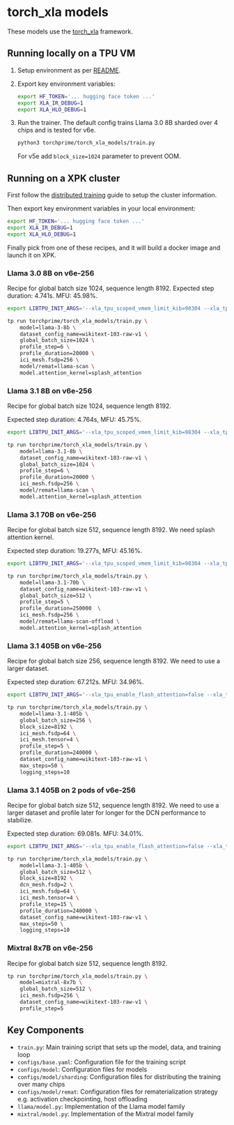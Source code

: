 # torch_xla models

These models use the [torch_xla][1] framework.

## Running locally on a TPU VM

1. Setup environment as per [README][README-examples].

1. Export key environment variables:

   ```sh
   export HF_TOKEN='... hugging face token ...'
   export XLA_IR_DEBUG=1
   export XLA_HLO_DEBUG=1
   ```

1. Run the trainer. The default config trains Llama 3.0 8B sharded over 4 chips and is tested for v6e.

   ```sh
   python3 torchprime/torch_xla_models/train.py
   ```

    For v5e add ```block_size=1024``` parameter to prevent OOM.

## Running on a XPK cluster

First follow the [distributed training][distributed-training] guide to setup the
cluster information.

Then export key environment variables in your local environment:

```sh
export HF_TOKEN='... hugging face token ...'
export XLA_IR_DEBUG=1
export XLA_HLO_DEBUG=1
```

Finally pick from one of these recipes, and it will build a docker image and
launch it on XPK.

### Llama 3.0 8B on v6e-256

Recipe for global batch size 1024, sequence length 8192.
Expected step duration: 4.741s. MFU: 45.98%.

```sh
export LIBTPU_INIT_ARGS='--xla_tpu_scoped_vmem_limit_kib=98304 --xla_tpu_use_minor_sharding_for_major_trivial_input=true --xla_tpu_relayout_group_size_threshold_for_reduce_scatter=1 --xla_tpu_assign_all_reduce_scatter_layout=true --xla_tpu_enable_data_parallel_all_reduce_opt=true --xla_tpu_data_parallel_opt_different_sized_ops=true --xla_tpu_enable_async_collective_fusion=true --xla_tpu_enable_async_collective_fusion_fuse_all_gather=true --xla_tpu_enable_async_collective_fusion_multiple_steps=true  --xla_tpu_overlap_compute_collective_tc=true  --xla_enable_async_all_gather=true --xla_tpu_enable_async_collective_fusion_fuse_all_reduce=false  --xla_tpu_enable_sparse_core_collective_offload_all_reduce=true --xla_tpu_use_tc_device_shape_on_sc=true  --xla_sc_enable_instruction_fusion=false  --xla_sc_disjoint_spmem=false  --xla_sc_disable_megacore_partitioning=true  --2a886c8_chip_config_name=megachip_tccontrol'

tp run torchprime/torch_xla_models/train.py \
    model=llama-3-8b \
    dataset_config_name=wikitext-103-raw-v1 \
    global_batch_size=1024 \
    profile_step=6 \
    profile_duration=20000 \
    ici_mesh.fsdp=256 \
    model/remat=llama-scan \
    model.attention_kernel=splash_attention
```

### Llama 3.1 8B on v6e-256

Recipe for global batch size 1024, sequence length 8192.

Expected step duration: 4.764s, MFU: 45.75%.

```sh
export LIBTPU_INIT_ARGS='--xla_tpu_scoped_vmem_limit_kib=98304 --xla_tpu_use_minor_sharding_for_major_trivial_input=true --xla_tpu_relayout_group_size_threshold_for_reduce_scatter=1 --xla_tpu_assign_all_reduce_scatter_layout=true --xla_tpu_enable_data_parallel_all_reduce_opt=true --xla_tpu_data_parallel_opt_different_sized_ops=true --xla_tpu_enable_async_collective_fusion=true --xla_tpu_enable_async_collective_fusion_fuse_all_gather=true --xla_tpu_enable_async_collective_fusion_multiple_steps=true  --xla_tpu_overlap_compute_collective_tc=true  --xla_enable_async_all_gather=true --xla_tpu_enable_async_collective_fusion_fuse_all_reduce=false  --xla_tpu_enable_sparse_core_collective_offload_all_reduce=true --xla_tpu_use_tc_device_shape_on_sc=true  --xla_sc_enable_instruction_fusion=false  --xla_sc_disjoint_spmem=false  --xla_sc_disable_megacore_partitioning=true  --2a886c8_chip_config_name=megachip_tccontrol'

tp run torchprime/torch_xla_models/train.py \
    model=llama-3.1-8b \
    dataset_config_name=wikitext-103-raw-v1 \
    global_batch_size=1024 \
    profile_step=6 \
    profile_duration=20000 \
    ici_mesh.fsdp=256 \
    model/remat=llama-scan \
    model.attention_kernel=splash_attention
```

### Llama 3.1 70B on v6e-256

Recipe for global batch size 512, sequence length 8192. We need splash attention kernel.

Expected step duration: 19.277s, MFU: 45.16%.

```sh
export LIBTPU_INIT_ARGS='--xla_tpu_scoped_vmem_limit_kib=98304 --xla_tpu_use_minor_sharding_for_major_trivial_input=true --xla_tpu_relayout_group_size_threshold_for_reduce_scatter=1 --xla_tpu_assign_all_reduce_scatter_layout=true --xla_tpu_enable_data_parallel_all_reduce_opt=true --xla_tpu_data_parallel_opt_different_sized_ops=true --xla_tpu_enable_async_collective_fusion=true --xla_tpu_enable_async_collective_fusion_fuse_all_gather=true --xla_tpu_enable_async_collective_fusion_multiple_steps=true  --xla_tpu_overlap_compute_collective_tc=true  --xla_enable_async_all_gather=true --xla_tpu_enable_async_collective_fusion_fuse_all_reduce=false  --xla_tpu_enable_sparse_core_collective_offload_all_reduce=true --xla_tpu_use_tc_device_shape_on_sc=true  --xla_sc_enable_instruction_fusion=false  --xla_sc_disjoint_spmem=false  --xla_sc_disable_megacore_partitioning=true  --2a886c8_chip_config_name=megachip_tccontrol'

tp run torchprime/torch_xla_models/train.py \
    model=llama-3.1-70b \
    dataset_config_name=wikitext-103-raw-v1 \
    global_batch_size=512 \
    profile_step=5 \
    profile_duration=250000  \
    ici_mesh.fsdp=256 \
    model/remat=llama-scan-offload \
    model.attention_kernel=splash_attention
```


### Llama 3.1 405B on v6e-256

Recipe for global batch size 256, sequence length 8192. We need to use a larger
dataset.

Expected step duration: 67.212s. MFU: 34.96%.

```sh
export LIBTPU_INIT_ARGS='--xla_tpu_enable_flash_attention=false --xla_tpu_enable_async_collective_fusion=true --xla_tpu_enable_async_collective_fusion_fuse_all_gather=true --xla_tpu_enable_async_collective_fusion_multiple_steps=true --xla_tpu_overlap_compute_collective_tc=true --xla_enable_async_all_gather=true --xla_tpu_scoped_vmem_limit_kib=98304 --xla_tpu_enable_all_experimental_scheduler_features=true --xla_tpu_enable_scheduler_memory_pressure_tracking=true --xla_tpu_host_transfer_overlap_limit=24 --xla_tpu_aggressive_opt_barrier_removal=ENABLED --xla_lhs_prioritize_async_depth_over_stall=ENABLED --xla_tpu_enable_ag_backward_pipelining=true --xla_should_allow_loop_variant_parameter_in_chain=ENABLED --xla_should_add_loop_invariant_op_in_chain=ENABLED --xla_max_concurrent_host_send_recv=100 --xla_tpu_scheduler_percent_shared_memory_limit=100 --xla_latency_hiding_scheduler_rerun=2 --xla_tpu_spmd_rng_bit_generator_unsafe=true'

tp run torchprime/torch_xla_models/train.py \
    model=llama-3.1-405b \
    global_batch_size=256 \
    block_size=8192 \
    ici_mesh.fsdp=64 \
    ici_mesh.tensor=4 \
    profile_step=5 \
    profile_duration=240000 \
    dataset_config_name=wikitext-103-raw-v1 \
    max_steps=50 \
    logging_steps=10
```

### Llama 3.1 405B on 2 pods of v6e-256

Recipe for global batch size 512, sequence length 8192. We need to use a larger
dataset and profile later for longer for the DCN performance to stabilize.

Expected step duration: 69.081s. MFU: 34.01%.

```sh
export LIBTPU_INIT_ARGS='--xla_tpu_enable_flash_attention=false --xla_tpu_enable_async_collective_fusion=true --xla_tpu_enable_async_collective_fusion_fuse_all_gather=true --xla_tpu_enable_async_collective_fusion_multiple_steps=true --xla_tpu_overlap_compute_collective_tc=true --xla_enable_async_all_gather=true --xla_tpu_scoped_vmem_limit_kib=98304 --xla_tpu_enable_all_experimental_scheduler_features=true --xla_tpu_enable_scheduler_memory_pressure_tracking=true --xla_tpu_host_transfer_overlap_limit=24 --xla_tpu_aggressive_opt_barrier_removal=ENABLED --xla_lhs_prioritize_async_depth_over_stall=ENABLED --xla_tpu_enable_ag_backward_pipelining=true --xla_should_allow_loop_variant_parameter_in_chain=ENABLED --xla_should_add_loop_invariant_op_in_chain=ENABLED --xla_max_concurrent_host_send_recv=100 --xla_tpu_scheduler_percent_shared_memory_limit=100 --xla_latency_hiding_scheduler_rerun=2 --xla_tpu_spmd_rng_bit_generator_unsafe=true'

tp run torchprime/torch_xla_models/train.py \
    model=llama-3.1-405b \
    global_batch_size=512 \
    block_size=8192 \
    dcn_mesh.fsdp=2 \
    ici_mesh.fsdp=64 \
    ici_mesh.tensor=4 \
    profile_step=15 \
    profile_duration=240000 \
    dataset_config_name=wikitext-103-raw-v1 \
    max_steps=50 \
    logging_steps=10
```

### Mixtral 8x7B on v6e-256

<!-- TODO(https://github.com/AI-Hypercomputer/torchprime/issues/137): publish perf data -->

Recipe for global batch size 512, sequence length 8192.

```sh
tp run torchprime/torch_xla_models/train.py \
    model=mixtral-8x7b \
    global_batch_size=512 \
    ici_mesh.fsdp=256 \
    dataset_config_name=wikitext-103-raw-v1 \
    profile_step=5
```

## Key Components

- `train.py`: Main training script that sets up the model, data, and training loop
- `configs/base.yaml`: Configuration file for the training script
- `configs/model`: Configuration files for models
- `configs/model/sharding`: Configuration files for distributing the training
  over many chips
- `configs/model/remat`: Configuration files for rematerialization strategy e.g.
  activation checkpointing, host offloading
- `llama/model.py`: Implementation of the Llama model family
- `mixtral/model.py`: Implementation of the Mixtral model family

[1]: https://github.com/pytorch/xla
[README-examples]: ../../README.md#examples
[distributed-training]: ../../README.md#distributed-training

